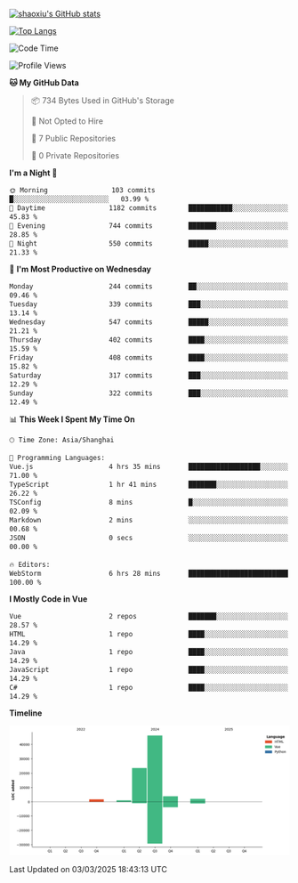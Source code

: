 [![shaoxiu's GitHub stats](https://github-readme-stats.vercel.app/api?username=shaoxiu&count_private=true&show_icons=true)](https://github.com/anuraghazra/github-readme-stats)

[![Top Langs](https://github-readme-stats.vercel.app/api/top-langs/?username=shaoxiu&layout=compact)](https://github.com/anuraghazra/github-readme-stats)


<!--START_SECTION:waka-->
![Code Time](http://img.shields.io/badge/Code%20Time-127%20hrs%2044%20mins-blue)

![Profile Views](http://img.shields.io/badge/Profile%20Views-0-blue)

**🐱 My GitHub Data** 

> 📦 734 Bytes Used in GitHub's Storage 
 > 
> 🚫 Not Opted to Hire
 > 
> 📜 7 Public Repositories 
 > 
> 🔑 0 Private Repositories 
 > 
**I'm a Night 🦉** 

```text
🌞 Morning                103 commits         █░░░░░░░░░░░░░░░░░░░░░░░░   03.99 % 
🌆 Daytime                1182 commits        ███████████░░░░░░░░░░░░░░   45.83 % 
🌃 Evening                744 commits         ███████░░░░░░░░░░░░░░░░░░   28.85 % 
🌙 Night                  550 commits         █████░░░░░░░░░░░░░░░░░░░░   21.33 % 
```
📅 **I'm Most Productive on Wednesday** 

```text
Monday                   244 commits         ██░░░░░░░░░░░░░░░░░░░░░░░   09.46 % 
Tuesday                  339 commits         ███░░░░░░░░░░░░░░░░░░░░░░   13.14 % 
Wednesday                547 commits         █████░░░░░░░░░░░░░░░░░░░░   21.21 % 
Thursday                 402 commits         ████░░░░░░░░░░░░░░░░░░░░░   15.59 % 
Friday                   408 commits         ████░░░░░░░░░░░░░░░░░░░░░   15.82 % 
Saturday                 317 commits         ███░░░░░░░░░░░░░░░░░░░░░░   12.29 % 
Sunday                   322 commits         ███░░░░░░░░░░░░░░░░░░░░░░   12.49 % 
```


📊 **This Week I Spent My Time On** 

```text
🕑︎ Time Zone: Asia/Shanghai

💬 Programming Languages: 
Vue.js                   4 hrs 35 mins       ██████████████████░░░░░░░   71.00 % 
TypeScript               1 hr 41 mins        ███████░░░░░░░░░░░░░░░░░░   26.22 % 
TSConfig                 8 mins              █░░░░░░░░░░░░░░░░░░░░░░░░   02.09 % 
Markdown                 2 mins              ░░░░░░░░░░░░░░░░░░░░░░░░░   00.68 % 
JSON                     0 secs              ░░░░░░░░░░░░░░░░░░░░░░░░░   00.00 % 

🔥 Editors: 
WebStorm                 6 hrs 28 mins       █████████████████████████   100.00 % 
```

**I Mostly Code in Vue** 

```text
Vue                      2 repos             ███████░░░░░░░░░░░░░░░░░░   28.57 % 
HTML                     1 repo              ████░░░░░░░░░░░░░░░░░░░░░   14.29 % 
Java                     1 repo              ████░░░░░░░░░░░░░░░░░░░░░   14.29 % 
JavaScript               1 repo              ████░░░░░░░░░░░░░░░░░░░░░   14.29 % 
C#                       1 repo              ████░░░░░░░░░░░░░░░░░░░░░   14.29 % 
```



**Timeline**

![Lines of Code chart](https://raw.githubusercontent.com/shaoxiu/shaoxiu/main/assets/bar_graph.png)


 Last Updated on 03/03/2025 18:43:13 UTC
<!--END_SECTION:waka-->
